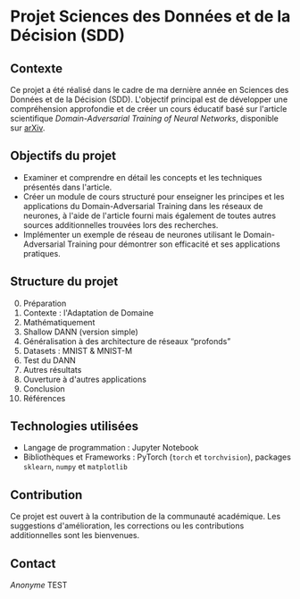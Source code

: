 # Projet Sciences des Données et de la Décision (SDD)

## Contexte

Ce projet a été réalisé dans le cadre de ma dernière année en Sciences des Données et de la Décision (SDD). L'objectif principal est de développer une compréhension approfondie et de créer un cours éducatif basé sur l'article scientifique *Domain-Adversarial Training of Neural Networks*, disponible sur [arXiv](https://arxiv.org/abs/1505.07818).

## Objectifs du projet

- Examiner et comprendre en détail les concepts et les techniques présentés dans l'article.
- Créer un module de cours structuré pour enseigner les principes et les applications du Domain-Adversarial Training dans les réseaux de neurones, à l'aide de l'article fourni mais également de toutes autres sources additionnelles trouvées lors des recherches.
- Implémenter un exemple de réseau de neurones utilisant le Domain-Adversarial Training pour démontrer son efficacité et ses applications pratiques.

## Structure du projet

0. Préparation
1. Contexte : l'Adaptation de Domaine
2. Mathématiquement
3. Shallow DANN (version simple)
4. Généralisation à des architecture de réseaux “profonds”
5. Datasets : MNIST & MNIST-M
6. Test du DANN
7. Autres résultats
8. Ouverture à d'autres applications
9. Conclusion
10. Références

## Technologies utilisées

- Langage de programmation : Jupyter Notebook
- Bibliothèques et Frameworks : PyTorch (`torch` et `torchvision`), packages `sklearn`, `numpy` et `matplotlib`

## Contribution

Ce projet est ouvert à la contribution de la communauté académique. Les suggestions d'amélioration, les corrections ou les contributions additionnelles sont les bienvenues.

## Contact

*Anonyme* TEST

